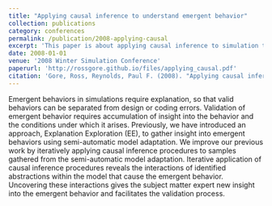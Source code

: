 ```yaml
---
title: "Applying causal inference to understand emergent behavior"
collection: publications
category: conferences
permalink: /publication/2008-applying-causal
excerpt: 'This paper is about applying causal inference to simulation trace data to understand emergent behavior. A case study highlighting how the technique can identify differences in the causal dynamics of agent-based simulation vs a differential equation-based simulation of flu spread is presented.'
date: 2008-01-01
venue: '2008 Winter Simulation Conference'
paperurl: 'http://rossgore.github.io/files/applying_causal.pdf'
citation: 'Gore, Ross, Reynolds, Paul F. (2008). "Applying causal inference to understand emergent behavior." <i>2008 Winter Simulation Conference</i>. 712-721.'
---
```

Emergent behaviors in simulations require explanation, so that valid behaviors can be separated from design or coding errors. Validation of emergent behavior requires accumulation of insight into the behavior and the conditions under which it arises. Previously, we have introduced an approach, Explanation Exploration (EE), to gather insight into emergent behaviors using semi-automatic model adaptation. We improve our previous work by iteratively applying causal inference procedures to samples gathered from the semi-automatic model adaptation. Iterative application of causal inference procedures reveals the interactions of identified abstractions within the model that cause the emergent behavior. Uncovering these interactions gives the subject matter expert new insight into the emergent behavior and facilitates the validation process.